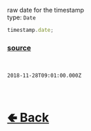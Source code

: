 raw date for the timestamp<br>
type: `Date`<br>

```js
timestamp.date;
```

### [source](https://github.com/paigeroid/noscord.js/blob/main/src/Services/UtilService/custard/Timestamp.js)

<br>

`2018-11-28T09:01:00.000Z`

<br> <h1> [🢀 Back](https://github.com/paigeroid/noscord.js/wiki/Util.Timestamp) </h1>